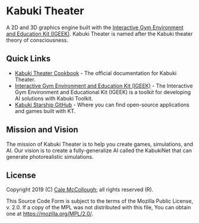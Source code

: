 # Kabuki Theater

A 2D and 3D graphics engine built with the [Interactive Gym Environment and Education Kit (IGEEK)](https://github.com/kabuki-starship/igeek). Kabuki Theater is named after the Kabuki theater theory of consciousness.

## Quick Links

* [Kabuki Theater Cookbook](https://github.com/kabuki-starship/kabuki.theater.cookbook) - The official documentation for Kabuki Theater.
* [Interactive Gym Environment and Education Kit (IGEEK)](https://github.com/kabuki-starship/igeek) - The Interactive Gym Environment and Educational Kit (IGEEK) is a toolkit for developing AI solutions with Kabuki Toolkit.
* [Kabuki Starship GitHub](https://github.com/kabuki-starship) - Where you can find open-source applications and games built with KT.

## Mission and Vision

The mission of Kabuki Theater is to help you create games, simulations, and AI. Our vision is to create a fully-generalize AI called the KabukiNet that can generate photorealistic simulations.

## License

Copyright 2019 (C) [Cale McCollough](https://calemccollough.github.io); all rights reserved (R).

This Source Code Form is subject to the terms of the Mozilla Public License, v. 2.0. If a copy of the MPL was not distributed with this file, You can obtain one at <https://mozilla.org/MPL/2.0/>.
